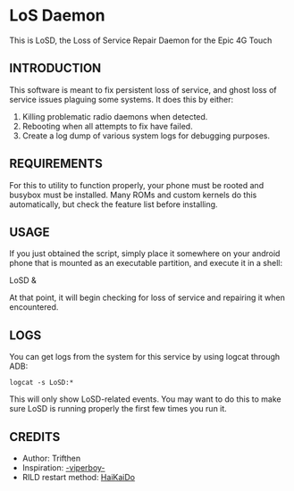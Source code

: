 LoS Daemon
==========

This is LoSD, the Loss of Service Repair Daemon for the Epic 4G Touch

INTRODUCTION
------------

This software is meant to fix persistent loss of service, and ghost loss
of service issues plaguing some systems. It does this by either:

1. Killing problematic radio daemons when detected.
2. Rebooting when all attempts to fix have failed.
3. Create a log dump of various system logs for debugging purposes.

REQUIREMENTS
------------

For this to utility to function properly, your phone must be rooted and
busybox must be installed. Many ROMs and custom kernels do this automatically,
but check the feature list before installing.

USAGE
-----

If you just obtained the script, simply place it somewhere on your android
phone that is mounted as an executable partition, and execute it in a shell:

LoSD &

At that point, it will begin checking for loss of service and repairing it
when encountered.

LOGS
----

You can get logs from the system for this service by using logcat through ADB:

    logcat -s LoSD:*

This will only show LoSD-related events. You may want to do this to make sure
LoSD is running properly the first few times you run it.

CREDITS
-------

* Author: Trifthen
* Inspiration: [-viperboy-](http://forum.xda-developers.com/member.php?u=518868)
* RILD restart method: [HaiKaiDo](http://forum.xda-developers.com/member.php?u=2422984)

